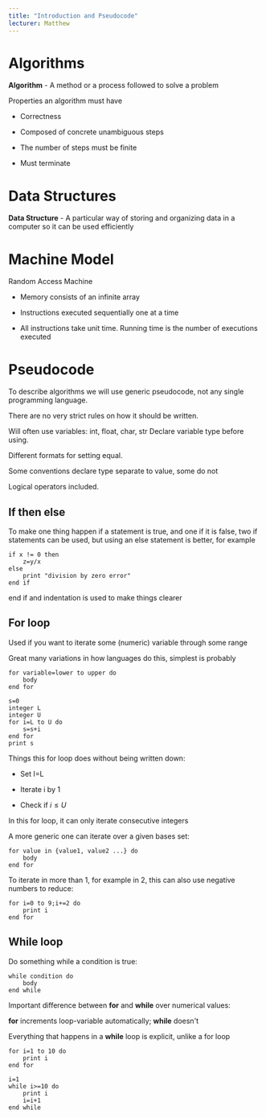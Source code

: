 ```yaml
---
title: "Introduction and Pseudocode"
lecturer: Matthew
---
```


# Algorithms

**Algorithm** - A method or a process followed to solve a problem

Properties an algorithm must have

-   Correctness

-   Composed of concrete unambiguous steps

-   The number of steps must be finite

-   Must terminate

# Data Structures

**Data Structure** - A particular way of storing and organizing data in
a computer so it can be used efficiently

# Machine Model

Random Access Machine

-   Memory consists of an infinite array

-   Instructions executed sequentially one at a time

-   All instructions take unit time. Running time is the number of
    executions executed

# Pseudocode

To describe algorithms we will use generic pseudocode, not any single
programming language.

There are no very strict rules on how it should be written.

Will often use variables: int, float, char, str
Declare variable type before using.

Different formats for setting equal.

Some conventions declare type separate to value, some do not

Logical operators included.

## If then else

To make one thing happen if a statement is true, and one if it is false,
two if statements can be used, but using an else statement is better,
for example

```
if x != 0 then
    z=y/x
else
    print "division by zero error"
end if
```

end if and indentation is used to make things clearer

## For loop

Used if you want to iterate some (numeric) variable through some range

Great many variations in how languages do this, simplest is probably

```
for variable=lower to upper do
    body
end for
```

<Example>

```
s=0
integer L
integer U
for i=L to U do
    s=s+i
end for
print s
```

Things this for loop does without being written down:

-   Set I=L

-   Iterate i by 1

-   Check if $i\leqslant U$

</Example>

In this for loop, it can only iterate consecutive integers

A more generic one can iterate over a given bases set:

```
for value in {value1, value2 ...} do
    body
end for
```

To iterate in more than 1, for example in 2, this can also use negative
numbers to reduce:

```
for i=0 to 9;i+=2 do
    print i
end for
```

## While loop

Do something while a condition is true:

```
while condition do
    body
end while
```

Important difference between **for** and **while** over numerical
values:

**for** increments loop-variable automatically; **while** doesn't

Everything that happens in a **while** loop is explicit, unlike a for
loop

```
for i=1 to 10 do
    print i
end for
```

```
i=1
while i>=10 do
    print i
    i=i+1
end while
```
